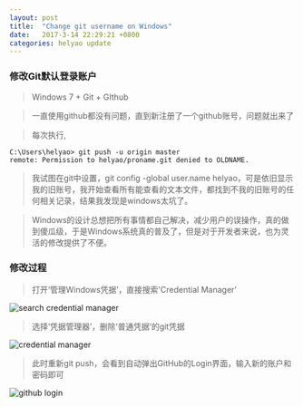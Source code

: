 ```yaml
---
layout: post
title:  "Change git username on Windows"
date:   2017-3-14 22:29:21 +0800
categories: helyao update
---
```


### 修改Git默认登录账户

> Windows 7 + Git + GIthub

> 一直使用github都没有问题，直到新注册了一个github账号，问题就出来了

> 每次执行, 

	C:\Users\helyao> git push -u origin master
	remote: Permission to helyao/proname.git denied to OLDNAME.
	
> 我试图在git中设置，git config -global user.name helyao，可是依旧显示我的旧账号，我开始查看所有能查看的文本文件，都找到不我的旧账号的任何相关记录，结果我发现是windows太坑了。

> Windows的设计总想把所有事情都自己解决，减少用户的误操作，真的做到傻瓜级，于是Windows系统真的普及了，但是对于开发者来说，也为灵活的修改提供了不便。


### 修改过程

> 打开‘管理Windows凭据’，直接搜索'Credential Manager'

<img src="https://helyao.github.io/assets/20170304/find-credential-manager.jpg" alt="search credential manager" class="inline"/>

> 选择‘凭据管理器’，删除‘普通凭据’的git凭据

<img src="https://helyao.github.io/assets/20170314/credential-manager.jpg" alt="credential manager" class="inline"/>

> 此时重新git push，会看到自动弹出GitHub的Login界面，输入新的账户和密码即可

<img src="https://helyao.github.io/assets/20170304/github-login.jpg" alt="github login" class="inline"/>
